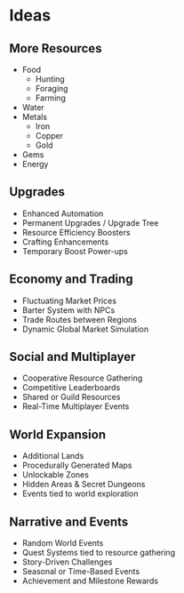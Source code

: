 # Ideas

## More Resources

- Food
  - Hunting
  - Foraging
  - Farming
- Water
- Metals
  - Iron
  - Copper
  - Gold
- Gems
- Energy

## Upgrades

- Enhanced Automation
- Permanent Upgrades / Upgrade Tree
- Resource Efficiency Boosters
- Crafting Enhancements
- Temporary Boost Power-ups

## Economy and Trading

- Fluctuating Market Prices
- Barter System with NPCs
- Trade Routes between Regions
- Dynamic Global Market Simulation

## Social and Multiplayer

- Cooperative Resource Gathering
- Competitive Leaderboards
- Shared or Guild Resources
- Real-Time Multiplayer Events

## World Expansion

- Additional Lands
- Procedurally Generated Maps
- Unlockable Zones
- Hidden Areas & Secret Dungeons
- Events tied to world exploration

## Narrative and Events

- Random World Events
- Quest Systems tied to resource gathering
- Story-Driven Challenges
- Seasonal or Time-Based Events
- Achievement and Milestone Rewards
